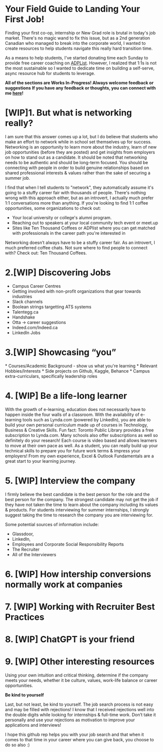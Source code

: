 # Your Field Guide to Landing Your First Job!

Finding your first co-op, internship or New Grad role is brutal in today's job market. There's no magic wand to fix this issue, but as a 2nd generation Canadian who managed to break into the corporate world, I wanted to create resources to help students navigate this really hard transition time.

As a means to help students, I've started donating time each Sunday to provide free career coaching on [ADPList](https://adplist.org/mentors/canny-chiu). However, I realized that 1:1s is not the most sustainable so I wanted to dedicate time on building a self-serve, async resource hub for students to leverage.

**All of the sections are Works In-Progress! Always welcome feedback or suggestions**
**If you have any feedback or thoughts, you can connect with me [here](https://www.linkedin.com/in/cannychiu/)!**

<h1>[WIP]1. But what is networking really? </h1>

I am sure that this answer comes up a lot, but I do believe that students who make an effort to network while in school set themselves up for success. Networking is an opportunity to learn more about the industry, learn of new job opportunities (before they are posted) and get insights from employers on how to stand out as a candidate. It should be noted that networking needs to be authentic and should be long-term focused. You should be connecting with people in order to build genuine relationships based on shared professional interests & values rather than the sake of securing a summer job. 

I find that when I tell students to "network", they automatically assume it's going to a stuffy career fair with thousands of people. There's nothing wrong with this approach either, but as an introvert, I actually much prefer 1:1 conversations more than anything. If you're looking to find 1:1 coffee opportunities, some organizations to check out:
* Your local university or college's alumni program.
* Reaching out to speakers at your local community tech event or meet.up
* Sites like Ten Thousand Coffees or ADPlist where you can get matched with professionals in the career path you're interested in
  
Networking doesn’t always have to be a stuffy career fair. As an introvert, I much preferred coffee chats. Not sure where to find people to connect with? Check out: Ten Thousand Coffees.
<h1>2.[WIP] Discovering Jobs</h1>

* Campus Career Centres
* Getting involved with non-profit organizations that gear towards industries
* Slack channels
* Boolean strings targetting ATS systems
* Talentegg.ca
* Handshake
* Otta -> career suggestions
* Indeed.com/Indeed.ca
* LinkedIn Jobs

<h1>3.[WIP]    Showcasing “you” </h1>
* Courses/Academic Background - show us what you're learning
* Relevant Hobbies/Interests
* Side projects on Github, Kaggle, Behance
* Campus extra-curriculars, specifically leadership roles

<h1>4. [WIP]   Be a life-long learner</h1>
With the growth of e-learning, education does not necessarily have to happen inside the four walls of a classroom. With the availability of e-learning tools such as Lynda.com (powered by LinkedIn), you are able to build your own personal curriculum made up of courses in Technology, Business & Creative Skills. Fun fact: Toronto Public Library provides a free subscription to Lynda.com. Many schools also offer subscriptions as well so definitely do your research! Each course is video based and allows learners to move at their own pace as well. As a student, you can really build up your technical skills to prepare you for future work terms & impress your employers! From my own experience, Excel & Outlook Fundamentals are a great start to your learning journey.

<h1>5. [WIP]   Interview the company </h1>
I firmly believe the best candidate is the best person for the role and the best person for the company. The strongest candidate may not get the job if they have not taken the time to learn about the company including its values & products. For students interviewing for summer internships, I strongly suggest taking the time to research the company you are interviewing for. 

Some potential sources of information include: 
* Glassdoor, 
* LinkedIn, 
* Employees and Corporate Social Responsibility Reports
* The Recruiter
* All of the Interviewers 

<h1>6. [WIP]   How intership conversions normally work at companies </h1>

<h1>7. [WIP]   Working with Recruiter Best Practices </h1>

<h1>8. [WIP]   ChatGPT is your friend </h1>

<h1>9. [WIP]   Other interesting resources </h1>

Using your own intuition and critical thinking, determine if the company meets your needs, whether it be culture, values, work-life balance or career opportunities.

**Be kind to yourself**

Last, but not least, be kind to yourself. The job search process is not easy and may be filled with rejections! I know that I received rejections well into the double digits while looking for internships & full-time work. Don’t take it personally and use your rejections as motivation to improve your applications and interviews! 

I hope this github rep helps you with your job search and that when it comes to that time in your career where you can give back, you choose to do so also :)
